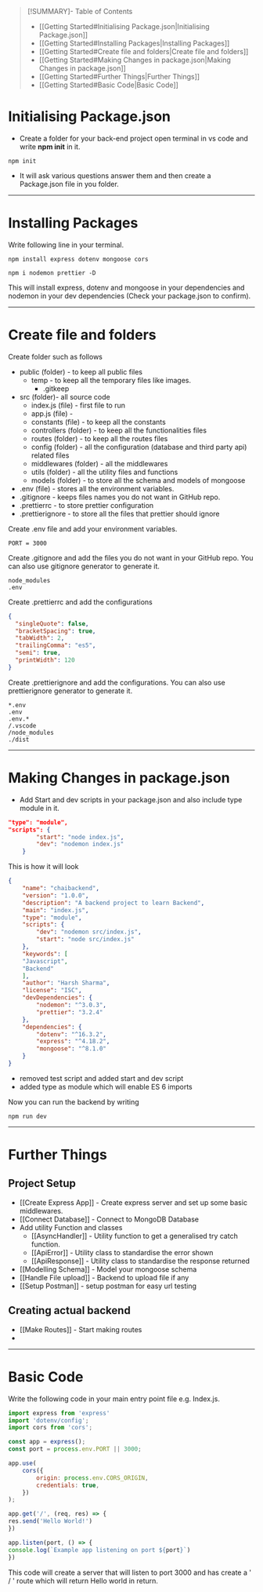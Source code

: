 >[!SUMMARY]- Table of Contents
>- [[Getting Started#Initialising Package.json|Initialising Package.json]]
>- [[Getting Started#Installing Packages|Installing Packages]]
>- [[Getting Started#Create file and folders|Create file and folders]]
>- [[Getting Started#Making Changes in package.json|Making Changes in package.json]]
>- [[Getting Started#Further Things|Further Things]]
>- [[Getting Started#Basic Code|Basic Code]]
# Initialising Package.json

- Create a folder for your back-end project open terminal in vs code and write **npm init** in it.

```console
npm init
```

- It will ask various questions answer them and then create a Package.json file in you folder.
---
# Installing Packages

Write following line in your terminal.

```console
npm install express dotenv mongoose cors
```

```
npm i nodemon prettier -D
```

 This will install express, dotenv and mongoose in your dependencies and nodemon in your dev dependencies (Check your package.json to confirm).
 
 ---
# Create file and folders

Create folder such as follows
- public (folder) - to keep all public files
	- temp - to keep all the temporary files like images.
		- .gitkeep
- src (folder)- all source code
	- index.js (file) - first file to run
	- app.js (file) - 
	- constants (file) - to keep all the constants
	- controllers (folder) - to keep all the functionalities files
	- routes (folder) - to keep all the routes files
	- config (folder) - all the configuration (database and third party api) related files
	- middlewares (folder) - all the middlewares
	- utils (folder) - all the utility files and functions
	- models (folder) - to store all the schema and models of mongoose
- .env (file) - stores all the environment variables.
- .gitignore - keeps files names you do not want in GitHub repo.
- .prettierrc - to store prettier configuration
- .prettierignore - to store all the files that prettier should ignore

Create .env file and add your environment variables.

```
PORT = 3000
```

Create .gitignore and add the files you do not want in your GitHub repo.
You can also use gitignore generator to generate it.

```
node_modules
.env
```

Create .prettierrc and add the configurations

```json
{
  "singleQuote": false,
  "bracketSpacing": true,
  "tabWidth": 2,
  "trailingComma": "es5",
  "semi": true,
  "printWidth": 120
}
```

Create .prettierignore and add the configurations.
You can also use prettierignore generator to generate it.

``` 
*.env
.env
.env.*
/.vscode
/node_modules
./dist
```

---
# Making Changes in package.json

- Add Start and dev scripts in your package.json and also include type module in it.

```json
"type": "module",
"scripts": {
		"start": "node index.js",
		"dev": "nodemon index.js"
	}
```

This is how it will look

```json
{
	"name": "chaibackend",
	"version": "1.0.0",
	"description": "A backend project to learn Backend",
	"main": "index.js",
	"type": "module",
	"scripts": {
		"dev": "nodemon src/index.js",
		"start": "node src/index.js"
	},
	"keywords": [
	"Javascript",
	"Backend"
	],
	"author": "Harsh Sharma",
	"license": "ISC",
	"devDependencies": {
		"nodemon": "^3.0.3",
		"prettier": "3.2.4"
	},
	"dependencies": {
		"dotenv": "^16.3.2",
		"express": "^4.18.2",
		"mongoose": "^8.1.0"
	}
}
```

- removed test script and added start and dev script
- added type as module which will enable ES 6 imports

Now you can run the backend by writing

```console
npm run dev
```

---
# Further Things

## Project Setup 

- [[Create Express App]] - Create express server and set up some basic middlewares.
- [[Connect Database]] - Connect to MongoDB Database
- Add utility Function and classes
	- [[AsyncHandler]] - Utility function to get a generalised try catch function.
	- [[ApiError]] - Utility class to standardise the error shown 
	- [[ApiResponse]] - Utility class to standardise the response returned 
- [[Modelling Schema]] - Model your mongoose schema
- [[Handle File upload]] - Backend to upload file if any
- [[Setup Postman]] - setup postman for easy url testing

## Creating actual backend

- [[Make Routes]] - Start making routes
- 


---
# Basic Code

Write the following code in your main entry point file e.g. Index.js.

```javascript
import express from 'express'
import 'dotenv/config';
import cors from 'cors';

const app = express();
const port = process.env.PORT || 3000;

app.use(
    cors({
        origin: process.env.CORS_ORIGIN,
        credentials: true,
    })
);

app.get('/', (req, res) => {
res.send('Hello World!')
})

app.listen(port, () => {
console.log(`Example app listening on port ${port}`)
})
```

This code will create a server that will listen to port 3000 and has create a ' / ' route which will return Hello world in return.

